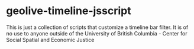 # geolive-timeline-jsscript
This is just a collection of scripts that customize a timeline bar filter. It is of no use to anyone outside of the University of British Columbia - Center for Social Spatial and Economic Justice



